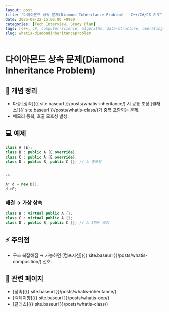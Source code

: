 ```yaml
---
layout: post
title: "다이아몬드 상속 문제(Diamond Inheritance Problem) - C++/C#/CS 기초"
date: 2025-09-22 15:00:00 +0900
categories: [Tech Interview, Study Plan]
tags: [c++, c#, computer-science, algorithm, data-structure, operating-system, network, database, design-pattern]
slug: whatis-diamondinheritanceproblem
---
```


# 다이아몬드 상속 문제(Diamond Inheritance Problem)

## 📌 개념 정리
- 다중 [상속]({{ site.baseurl }}/posts/whatis-inheritance/) 시 공통 조상 [클래스]({{ site.baseurl }}/posts/whatis-class/)가 중복 포함되는 문제.
- 메모리 중복, 호출 모호성 발생.

## 💻 예제
```cpp
class A {E};
class B : public A {E override};
class C : public A {E override};
class D : public B, public C {}; // A 중복됨


->

A* d = new D();
d->E;
```

### 해결 → 가상 상속
```cpp
class B : virtual public A {};
class C : virtual public A {};
class D : public B, public C {}; // A 1번만 포함
```

## ⚡ 주의점
- 구조 복잡해짐 → 가능하면 [컴포지션]({{ site.baseurl }}/posts/whatis-composition/) 선호.

## 🔗 관련 페이지
- [상속]({{ site.baseurl }}/posts/whatis-inheritance/)
- [객체지향]({{ site.baseurl }}/posts/whatis-oop/)
- [클래스]({{ site.baseurl }}/posts/whatis-class/)
